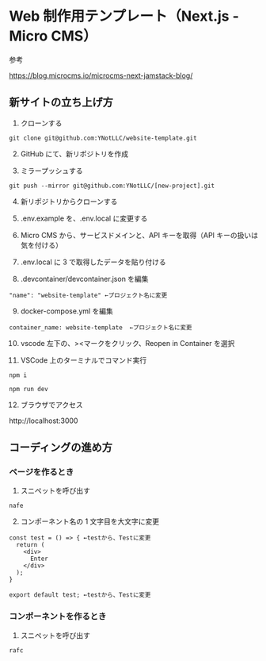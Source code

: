 # Web 制作用テンプレート（Next.js - Micro CMS）

参考

https://blog.microcms.io/microcms-next-jamstack-blog/

## 新サイトの立ち上げ方

1. クローンする

```
git clone git@github.com:YNotLLC/website-template.git
```

2. GitHub にて、新リポジトリを作成

3. ミラープッシュする

```
git push --mirror git@github.com:YNotLLC/[new-project].git
```

4. 新リポジトリからクローンする

5. .env.example を、.env.local に変更する

6. Micro CMS から、サービスドメインと、API キーを取得（API キーの扱いは気を付ける）

7. .env.local に 3 で取得したデータを貼り付ける

8. .devcontainer/devcontainer.json を編集

```
"name": "website-template" ←プロジェクト名に変更
```

9. docker-compose.yml を編集

```
container_name: website-template  ←プロジェクト名に変更
```

10. vscode 左下の、><マークをクリック、Reopen in Container を選択

11. VSCode 上のターミナルでコマンド実行

```
npm i
```

```
npm run dev
```

12. ブラウザでアクセス

http://localhost:3000

## コーディングの進め方

### ページを作るとき

1. スニペットを呼び出す

```
nafe
```

2. コンポーネント名の 1 文字目を大文字に変更

```
const test = () => { ←testから、Testに変更
  return (
    <div>
      Enter
    </div>
  );
}

export default test; ←testから、Testに変更
```

### コンポーネントを作るとき

1. スニペットを呼び出す

```
rafc
```
